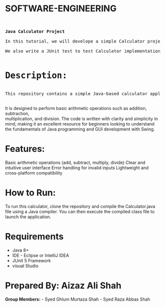 <h1>SOFTWARE-ENGINEERING</h1></br>
<PRE><b>Java Calculator Project</b></br>
In this tutorial, we will develope a simple Calculator project using Java Swing<br>
We also write a JUnit test to test Calculator implementation logic<br>
<h1>Description:</h1> <br>This repository contains a simple Java-based calculator application.</PRE> <br>It is designed to perform basic arithmetic operations such as addition, subtraction,</br> multiplication, and division. The code is written with clarity and simplicity in mind, making it an excellent resource for beginners looking to understand the fundamentals of Java programming and GUI development with Swing.

<h1>Features:</h1>
Basic arithmetic operations (add, subtract, multiply, divide)
Clear and intuitive user interface
Error handling for invalid inputs
Lightweight and cross-platform compatibility


<h1>How to Run:</h1> To run this calculator, clone the repository and compile the Calculator.java file using a Java compiler. 
You can then execute the compiled class file to launch the application.

  
  <h1>Requirements</h1></PRE>

- Java 8+
- IDE - Eclipse or IntelliJ IDEA
- JUnit 5 Framework
- visual Studio

<h1>Prepared By: Aizaz Ali Shah</h1>
<b>Group Members:</b>
- Syed Ghlum Murtaza Shah
- Syed Raza Abbas Shah
